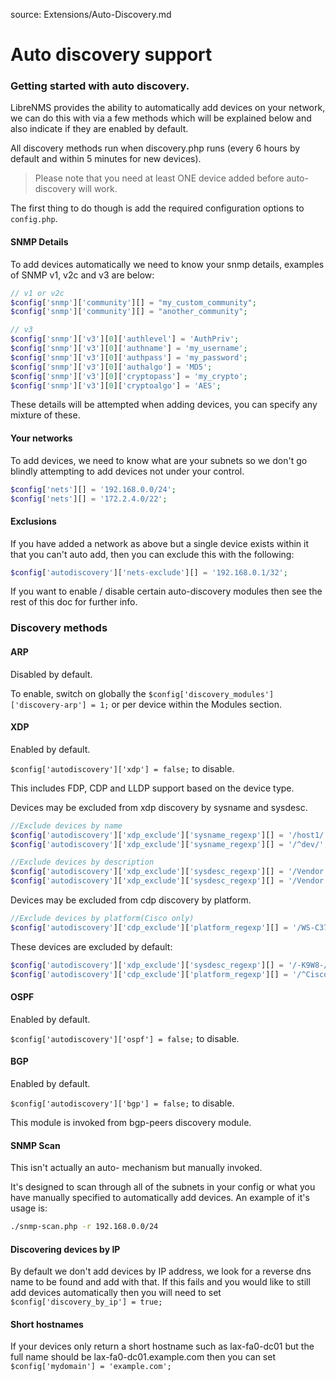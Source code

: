 source: Extensions/Auto-Discovery.md
# Auto discovery support

### Getting started with auto discovery.

LibreNMS provides the ability to automatically add devices on your network, we can do this with via 
a few methods which will be explained below and also indicate if they are enabled by default.

All discovery methods run when discovery.php runs (every 6 hours by default and within 5 minutes for new devices).

> Please note that you need at least ONE device added before auto-discovery will work.

The first thing to do though is add the required configuration options to `config.php`.

#### SNMP Details

To add devices automatically we need to know your snmp details, examples of SNMP v1, v2c and v3 are below:

```php
// v1 or v2c
$config['snmp']['community'][] = "my_custom_community";
$config['snmp']['community'][] = "another_community";

// v3
$config['snmp']['v3'][0]['authlevel'] = 'AuthPriv';
$config['snmp']['v3'][0]['authname'] = 'my_username';
$config['snmp']['v3'][0]['authpass'] = 'my_password';
$config['snmp']['v3'][0]['authalgo'] = 'MD5';
$config['snmp']['v3'][0]['cryptopass'] = 'my_crypto';
$config['snmp']['v3'][0]['cryptoalgo'] = 'AES';
```

These details will be attempted when adding devices, you can specify any mixture of these.

#### Your networks

To add devices, we need to know what are your subnets so we don't go blindly attempting to add devices not 
under your control.

```php
$config['nets'][] = '192.168.0.0/24';
$config['nets'][] = '172.2.4.0/22';
```

#### Exclusions

If you have added a network as above but a single device exists within it that you can't auto 
add, then you can exclude this with the following:

```php
$config['autodiscovery']['nets-exclude'][] = '192.168.0.1/32';
```

If you want to enable / disable certain auto-discovery modules then see the rest of this doc for further info.

### Discovery methods

#### ARP
Disabled by default.

To enable, switch on globally the `$config['discovery_modules']['discovery-arp'] = 1;` or per device within the Modules section.

#### XDP
Enabled by default.

`$config['autodiscovery']['xdp'] = false;` to disable.

This includes FDP, CDP and LLDP support based on the device type.

Devices may be excluded from xdp discovery by sysname and sysdesc.

```php
//Exclude devices by name
$config['autodiscovery']['xdp_exclude']['sysname_regexp'][] = '/host1/';
$config['autodiscovery']['xdp_exclude']['sysname_regexp'][] = '/^dev/';

//Exclude devices by description
$config['autodiscovery']['xdp_exclude']['sysdesc_regexp'][] = '/Vendor X/';
$config['autodiscovery']['xdp_exclude']['sysdesc_regexp'][] = '/Vendor Y/';
```

Devices may be excluded from cdp discovery by platform.

```php
//Exclude devices by platform(Cisco only)
$config['autodiscovery']['cdp_exclude']['platform_regexp'][] = '/WS-C3750G/';
```

These devices are excluded by default:

```php
$config['autodiscovery']['xdp_exclude']['sysdesc_regexp'][] = '/-K9W8-/'; // Cisco Lightweight Access Point
$config['autodiscovery']['cdp_exclude']['platform_regexp'][] = '/^Cisco IP Phone/'; //Cisco IP Phone
```

#### OSPF
Enabled by default.

`$config['autodiscovery']['ospf'] = false;` to disable.

#### BGP
Enabled by default.

`$config['autodiscovery']['bgp'] = false;` to disable.

This module is invoked from bgp-peers discovery module.

#### SNMP Scan
This isn't actually an auto- mechanism but manually invoked.

It's designed to scan through all of the subnets in your config or what you have manually specified 
to automatically add devices. An example of it's usage is:

```bash
./snmp-scan.php -r 192.168.0.0/24
```

#### Discovering devices by IP

By default we don't add devices by IP address, we look for a reverse dns name to be found and add with that. If this fails 
and you would like to still add devices automatically then you will need to set `$config['discovery_by_ip'] = true;`

#### Short hostnames

If your devices only return a short hostname such as lax-fa0-dc01 but the full name should be lax-fa0-dc01.example.com then you can 
set `$config['mydomain'] = 'example.com';`
